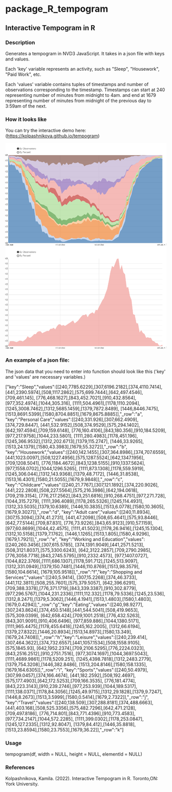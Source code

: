 # package_R_tempogram

## Interactive Tempogram in R

### Description
Generates a tempogram in NVD3 JavaScript. It takes in a json file with keys and values.

Each 'key' variable represents an activity, such as "Sleep", "Housework", "Paid Work", etc.

Each 'values' variable contains tuples of timestamps and number of observations corresponding to the timestamp. Timestamps can start at 240 representing number of minutes from midnight to 4am. and end at 1679 representing number of minutes from midnight of the previous day to 3:59am of the next.

### How it looks like

You can try the interactive demo here: (https://kolpashnikova.github.io/tempogram)

![Tempogram](https://github.com/Kolpashnikova/package_R_tempogram/blob/main/examples/full%20tempogram.png)
![One activity](https://github.com/Kolpashnikova/package_R_tempogram/blob/main/examples/TV%20viewing.png)



### An example of a json file:

The json data that you need to enter into function should look like this ('key'
and 'values' are necessary variables.)

["key":"Sleep","values":[[240,7785.6229],[307,6196.2182],[374,4110.7414], [441,2390.5974],[508,1117.2862],[575,699.7444],[642,497.4546],[709,461.145], [776,468.1627],[843,452.7021],[910,432.8564],[977,352.4974],[1044,305.316], [1111,504.4961],[1178,1110.2094],[1245,3008.7462],[1312,5685.1459],[1379,7872.8489], [1446,8446.7475],[1513,8691.5399],[1580,8704.8851],[1679,8675.8885]],"_row":"a", "key":"Personal Care","values":[[240,331.926],[307,662.4909],[374,729.8447], [441,532.9152],[508,374.9529],[575,294.1402],[642,197.4594],[709,159.6148], [776,160.4106],[843,180.356],[910,184.5209],[977,217.9758],[1044,233.5801], [1111,280.4983],[1178,451.196],[1245,366.9532],[1312,202.6713],[1379,115.2747], [1446,33.9265],[1513,24.1379],[1580,43.3983],[1679,55.3272]],"_row":"b", "key":"Housework","values":[[240,142.1455],[307,364.8986],[374,707.6559], [441,1023.0097],[508,1227.4956],[575,1287.5524],[642,1347.1956],[709,1208.5041], [776,1184.4672],[843,1238.5155],[910,1337.5624],[977,1558.0702],[1044,1296.5265], [1111,873.1308],[1178,559.5919],[1245,306.044],[1312,143.9368],[1379,48.7172], [1446,31.8538],[1513,16.4301],[1580,21.5055],[1679,9.9848]],"_row":"c", "key":"Childcare","values":[[240,21.7767],[307,121.1892],[374,220.9026], [441,222.2808],[508,227.5564],[575,216.3986],[642,194.0618],[709,219.3154], [776,217.2562],[843,251.6816],[910,268.4751],[977,271.728],[1044,315.7279], [1111,396.4089],[1178,265.5326],[1245,114.4931],[1312,33.5035],[1379,10.6389], [1446,10.3835],[1513,6.0778],[1580,10.3605],[1679,9.3027]],"_row":"d", "key":"Adult care","values":[[240,11.8934],[307,15.3094],[374,41.2731], [441,47.2098],[508,65.4641],[575,93.8446],[642,77.5144],[709,87.831], [776,73.9226],[843,65.9123],[910,57.1159],[977,60.8699],[1044,42.4575], [1111,41.5023],[1178,26.9416],[1245,15.1304],[1312,10.5158],[1379,7.1762], [1446,1.1265],[1513,1.805],[1580,4.9296],[1679,1.7921]],"_row":"e", "key":"Working and Education","values":[[240,260.3456],[307,615.5785], [374,1391.9049],[441,2571.5213],[508,3121.8037],[575,3300.6243], [642,3122.2857],[709,2790.2985],[776,3058.7718],[843,2745.5795],[910,2332.4573], [977,1407.0727],[1044,822.3769],[1111,686.1307],[1178,591.712],[1245,513.9097], [1312,331.0949],[1379,150.7481],[1446,110.8769],[1513,98.3579],[1580,104.6614], [1679,105.9518]],"_row":"f","key":"Shopping and Services","values":[[240,5.9414], [307,15.2268],[374,46.3733],[441,112.3811],[508,255.7601],[575,379.5057], [642,396.6291],[709,388.3378],[776,371.1719],[843,339.3387],[910,302.8779], [977,296.5767],[1044,231.2336],[1111,112.332],[1178,79.5336],[1245,23.536], [1312,8.2471],[1379,5.3062],[1446,4.1941],[1513,1.4803],[1580,1.4803], [1679,0.4294]],"_row":"g","key":"Eating","values":[[240,98.9277], [307,243.8624],[374,450.5148],[441,544.5041],[508,419.9653],[575,309.0399], [642,658.424],[709,1001.2518],[776,432.5263],[843,301.9091],[910,406.6496], [977,859.886],[1044,1380.5171],[1111,965.4475],[1178,455.6418],[1245,162.2005], [1312,66.6194],[1379,27.8322],[1446,20.8934],[1513,14.8973],[1580,13.349], [1679,24.7408]],"_row":"h","key":"Leisure","values":[[240,239.414], [307,464.3622],[374,732.6557],[441,1057.1534],[508,1558.9105],[575,1845.93], [642,1952.2374],[709,2106.5295],[776,2224.0323],[843,2516.2512],[910,2751.7516], [977,3074.1697],[1044,3697.5043],[1111,4689.9861],[1178,5209.251], [1245,4398.7818],[1312,2483.2779],[1379,754.3208],[1446,382.8486], [1513,204.8146],[1580,158.1335],[1679,164.6305]],"_row":"i", "key":"Sports","values":[[240,50.4979],[307,99.0457],[374,166.4674], [441,182.2592],[508,192.4697],[575,177.4903],[642,172.5253],[709,166.3535], [776,181.4774],[843,223.3143],[910,239.2746],[977,253.939],[1044,189.5317], [1111,138.0371],[1178,84.3056],[1245,49.9715],[1312,29.1828],[1379,9.7247], [1446,8.2673],[1513,3.5999],[1580,0.5414],[1679,2.7322]],"_row":"j", "key":"Travel","values":[[240,138.509],[307,288.8181],[374,488.6663], [441,403.168],[508,525.3356],[575,482.7296],[642,471.2128],[709,497.8186], [776,714.801],[843,771.4396],[910,773.4583],[977,734.2147],[1044,572.2285], [1111,399.0302],[1178,253.0847],[1245,127.2335],[1312,92.8047], [1379,84.412],[1446,35.8818],[1513,23.8594],[1580,23.7553],[1679,36.22]],"_row":"k"]

### Usage
tempogram(df, width = NULL, height = NULL, elementId = NULL)

### References
Kolpashnikova, Kamila. (2022). Interactive Tempogram in R. Toronto,ON: York University.


